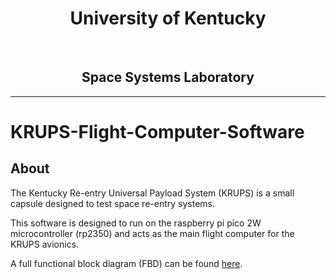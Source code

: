 <div id="toc">
  <ul align="center" style="list-style: none">
    <summary>
      <h1>
        University of Kentucky
      </h1>
     <br>
     <h2>Space Systems Laboratory</h2>
    </summary>
  </ul>
</div>

----

# KRUPS-Flight-Computer-Software

## About
The Kentucky Re-entry Universal Payload System (KRUPS) is a small capsule designed to test space re-entry systems.

This software is designed to run on the raspberry pi pico 2W microcontroller (rp2350) and acts as the main flight computer for the KRUPS avionics.

A full functional block diagram (FBD) can be found [here](https://lucid.app/lucidchart/e49a7f49-bac4-49aa-a9e3-0b12840a4838/edit?view_items=bbSTh3VxF7Jy&invitationId=inv_8df02fb0-fee8-4cab-8830-7d621815598d).
